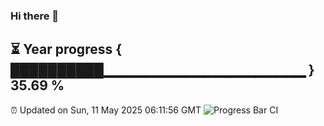 ### Hi there 👋
⏳ Year progress { ██████████▁▁▁▁▁▁▁▁▁▁▁▁▁▁▁▁▁▁▁▁ } 35.69 %
---
⏰ Updated on Sun, 11 May 2025 06:11:56 GMT
![Progress Bar CI](https://github.com/Moyi321/Moyi321/workflows/Progress%20Bar%20CI/badge.svg)
